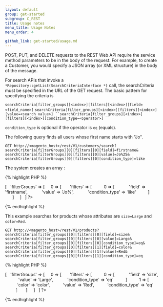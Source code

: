 ```yaml
---
layout: default
group: get-started
subgroup: C_REST
title: Usage notes
menu_title: Usage Notes
menu_order: 4

github_link: get-started/usage.md
---
```


POST, PUT, and DELETE requests to the REST Web API require the service method parameters to be in the body of the request. For example, to create a Customer, you would specify a JSON array (or XML structure) in the body of the message.

For search APIs that invoke a `*Repository::getList(SearchCriteriaInterface *)` call, the searchCriteria must be specified in the URL of the GET request. The basic pattern for specifying the criteria is 

`searchCriteria[filter_groups][<index>][filters][<index>][field=<field_name>]`
`searchCriteria[filter_groups][<index>][filters][<index>][value=<search_value>]
``searchCriteria[filter_groups][<index>][filters][<index>][condition_type=<operator>]`

`condition_type` is optional if the operator is `eq` (equals).

The following query finds all users whose first name starts with "Jo".

`GET http://<magento_host>/rest/V1/customers/search?`
`searchCriteria[filterGroups][0][filters][0][field]=firstname&`
`searchCriteria[filterGroups][0][filters][0][value]=Jo%25&`
`searchCriteria[filterGroups][0][filters][0][condition_type]=like`

The system creates an array :

{% highlight PHP %}
<?php
searchCriteria => [
  'filterGroups' => [
    0 => [
      'filters' => [
         0 => [
           'field' => 'firstname',
           'value' => 'Jo%',
           'condition_type' => 'like'
         ]
      ]
    ]
  ] ?>
{% endhighlight %}

This example searches for products whose attributes are `size=Large` and `color=Red`.

`GET http://<magento_host>/rest/V1/products?`
`searchCriteria[filter_groups][0][filters][0][field]=size&`
`searchCriteria[filter_groups][0][filters][0][value]=Large&`
`searchCriteria[filter_groups][0][filters][0][condition_type]=eq&`
`searchCriteria[filter_groups][0][filters][1][field]=color&`
`searchCriteria[filter_groups][0][filters][1][value]=Red&`
`searchCriteria[filter_groups][0][filters][1][condition_type]=eq`

{% highlight PHP %}
<?php
searchCriteria => [
  'filterGroups' => [
    0 => [
      'filters' => [
         0 => [
           'field' => 'size',
           'value' => 'Large',
           'condition_type' => 'eq'
         ]
         1 => [
           'color' => 'color',
           'value' => 'Red',
           'condition_type' => 'eq'
         ]
      ]
    ]
  ] ?>
{% endhighlight %}